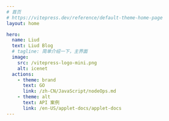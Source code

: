 ```yaml
---
# 首页
# https://vitepress.dev/reference/default-theme-home-page
layout: home

hero:
  name: Liud
  text: Liud Blog
  # tagline: 简单介绍一下，主界面
  image:
    src: /vitepress-logo-mini.png
    alt: icenet
  actions:
    - theme: brand
      text: GO
      link: /zh-CN/JavaScript/nodeOps.md
    - theme: alt
      text: API 案例
      link: /en-US/applet-docs/applet-docs
---
```

